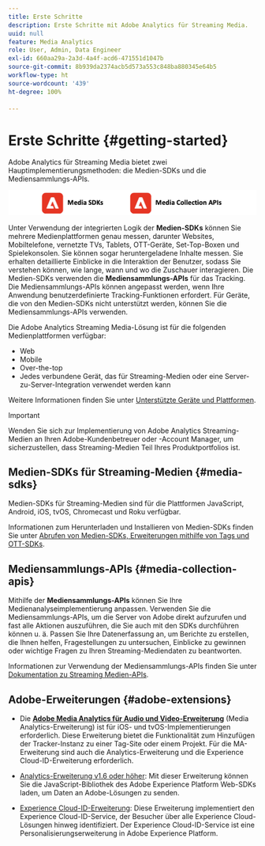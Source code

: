 ```yaml
---
title: Erste Schritte
description: Erste Schritte mit Adobe Analytics für Streaming Media.
uuid: null
feature: Media Analytics
role: User, Admin, Data Engineer
exl-id: 660aa29a-2a3d-4a4f-acd6-471551d1047b
source-git-commit: 8b939da2374acb5d573a553c848ba880345e64b5
workflow-type: ht
source-wordcount: '439'
ht-degree: 100%

---
```


# Erste Schritte {#getting-started}

Adobe Analytics für Streaming Media bietet zwei Hauptimplementierungsmethoden: die Medien-SDKs und die Mediensammlungs-APIs.

![Methoden](assets/getting-started2.png)

Unter Verwendung der integrierten Logik der **Medien-SDKs** können Sie mehrere Medienplattformen genau messen, darunter Websites, Mobiltelefone, vernetzte TVs, Tablets, OTT-Geräte, Set-Top-Boxen und Spielekonsolen. Sie können sogar heruntergeladene Inhalte messen. Sie erhalten detaillierte Einblicke in die Interaktion der Benutzer, sodass Sie verstehen können, wie lange, wann und wo die Zuschauer interagieren. Die Medien-SDKs verwenden die **Mediensammlungs-APIs** für das Tracking. Die Mediensammlungs-APIs können angepasst werden, wenn Ihre Anwendung benutzerdefinierte Tracking-Funktionen erfordert. Für Geräte, die von den Medien-SDKs nicht unterstützt werden, können Sie die Mediensammlungs-APIs verwenden.

Die Adobe Analytics Streaming Media-Lösung ist für die folgenden Medienplattformen verfügbar:

* Web
* Mobile
* Over-the-top
* Jedes verbundene Gerät, das für Streaming-Medien oder eine Server-zu-Server-Integration verwendet werden kann

Weitere Informationen finden Sie unter [Unterstützte Geräte und Plattformen](#_Supported_devices_and).

>[!IMPORTANT]
>
>Wenden Sie sich zur Implementierung von Adobe Analytics Streaming-Medien an Ihren Adobe-Kundenbetreuer oder -Account Manager, um sicherzustellen, dass Streaming-Medien Teil Ihres Produktportfolios ist.

## Medien-SDKs für Streaming-Medien {#media-sdks}

Medien-SDKs für Streaming-Medien sind für die Plattformen JavaScript, Android, iOS, tvOS, Chromecast und Roku verfügbar.

Informationen zum Herunterladen und Installieren von Medien-SDKs finden Sie unter [Abrufen von Medien-SDKs, Erweiterungen mithilfe von Tags und OTT-SDKs](/help/getting-started/download-sdks.md).


## Mediensammlungs-APIs {#media-collection-apis}

Mithilfe der **Mediensammlungs-APIs** können Sie Ihre Medienanalyseimplementierung anpassen. Verwenden Sie die Mediensammlungs-APIs, um die Server von Adobe direkt aufzurufen und fast alle Aktionen auszuführen, die Sie auch mit den SDKs durchführen können u. ä. Passen Sie Ihre Datenerfassung an, um Berichte zu erstellen, die Ihnen helfen, Fragestellungen zu untersuchen, Einblicke zu gewinnen oder wichtige Fragen zu Ihren Streaming-Mediendaten zu beantworten.

Informationen zur Verwendung der Mediensammlungs-APIs finden Sie unter [Dokumentation zu Streaming Medien-APIs](/help/implementation/media-collection-api/mc-api-overview.md).

## Adobe-Erweiterungen {#adobe-extensions}

* Die [**Adobe Media Analytics für Audio und Video-Erweiterung**](https://experienceleague.adobe.com/docs/experience-platform/tags/extensions/adobe/media-analytics/overview.html?lang=de) (Media Analytics-Erweiterung) ist für iOS- und tvOS-Implementierungen erforderlich. Diese Erweiterung bietet die Funktionalität zum Hinzufügen der Tracker-Instanz zu einer Tag-Site oder einem Projekt. Für die MA-Erweiterung sind auch die Analytics-Erweiterung und die Experience Cloud-ID-Erweiterung erforderlich.

* [Analytics-Erweiterung v1.6 oder höher](https://experienceleague.adobe.com/docs/experience-platform/tags/extensions/adobe/analytics/overview.html?lang=de): Mit dieser Erweiterung können Sie die JavaScript-Bibliothek des Adobe Experience Platform Web-SDKs laden, um Daten an Adobe-Lösungen zu senden.

* [Experience Cloud-ID-Erweiterung](https://experienceleague.adobe.com/docs/experience-platform/tags/extensions/adobe/id-service/overview.html?lang=de): Diese Erweiterung implementiert den Experience Cloud-ID-Service, der Besucher über alle Experience Cloud-Lösungen hinweg identifiziert. Der Experience Cloud-ID-Service ist eine Personalisierungserweiterung in Adobe Experience Platform.

